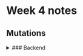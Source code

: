 # Week 4 notes

## Mutations

<details>
<summary>### Backend</summary>
Added the following to `schema.rb` to allow mutations to work.

```rb
mutation(Types::MutationType)
```

Cors issue - but it resolved it for me for the time being in config/application.rb

```rb

module SupportZoomRailsTutorial2020
  class Application < Rails::Application
    ...
    # Start of added cors middleware
    config.middleware.insert_before 0, Rack::Cors do
      allow do
         origins '*'
         resource '*', :headers => :any, :methods => [:get, :post, :options]
       end
    end
    # End of cors middleware
    ...
  end
end
</details>

### Backend


```

### Frontend

<details>
<summary>#### Apollo hooks</summary>

Getting an error when trying to add `useMutation` from `@apollo/react-hooks`.

Some research showed this was likely due to conflicts in packages that had been previously used.

Updated to used `@apollo/client`

OLD index.js

```js
...
import { ApolloProvider } from 'react-apollo';
import { ApolloClient } from 'apollo-client';
import { createHttpLink } from 'apollo-link-http';
import { InMemoryCache } from 'apollo-cache-inmemory';

const link = createHttpLink({
  uri: 'https://support-zoom-rails-tutorial-2020.myshopify.io/graphql',
});

const client = new ApolloClient({
  link,
  cache: new InMemoryCache(),
});

ReactDOM.render(
  <React.StrictMode>
    <ApolloProvider client={client}>
      <App />
    </ApolloProvider>
  </React.StrictMode>,
  document.getElementById('root'),
);
...
```

NEW index.js (not package imports and client now takes uri directly.)

```js
...
import { ApolloProvider, ApolloClient, InMemoryCache } from '@apollo/client';

const client = new ApolloClient({
  uri: 'https://support-zoom-rails-tutorial-2020.myshopify.io/graphql',
  cache: new InMemoryCache(),
});

ReactDOM.render(
  <ApolloProvider client={client}>
    <App />
  </ApolloProvider>,
  document.getElementById('root'),
);
...
```

`useQuery`, `useMutation` and `gql` all now importated from `@apollo/client`

</details>

<details>
<summary>#### Updating UI after mutation</summary>

https://www.apollographql.com/docs/react/data/mutations/ - but use `writeQuery` instead of write fragment, and pass microposts query.

```js
const GET_TODOS = gql`
  query GetTodos {
    todos {
      id
    }
  }
`;

function AddTodo() {
  let input;
  const [addTodo] = useMutation(ADD_TODO, {
    update(cache, { data: { addTodo } }) {
      cache.modify({
        fields: {
          todos(existingTodos = []) {
            const newTodoRef = cache.writeFragment({
              data: addTodo,
              fragment: gql`
                fragment NewTodo on Todo {
                  id
                  type
                }
              `,
            });
            return [...existingTodos, newTodoRef];
          },
        },
      });
    },
  });

  return (
    <div>
      <form
        onSubmit={(e) => {
          e.preventDefault();
          addTodo({ variables: { type: input.value } });
          input.value = '';
        }}
      >
        <input
          ref={(node) => {
            input = node;
          }}
        />
        <button type="submit">Add Todo</button>
      </form>
    </div>
  );
}
```

</details>
